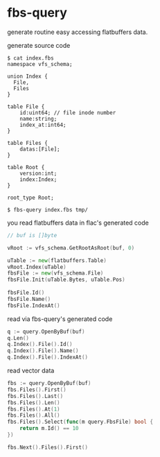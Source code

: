# fbs-query 

generate routine easy accessing flatbuffers data.

generate source code
```console
$ cat index.fbs
namespace vfs_schema;

union Index {
  File,
  Files
}

table File {
    id:uint64; // file inode number
    name:string;
    index_at:int64;
}

table Files {
    datas:[File];
}

table Root {
    version:int;
    index:Index;
}

root_type Root;

$ fbs-query index.fbs tmp/
```


you read flatbuffers data in flac's generated code

```go
// buf is []byte

vRoot := vfs_schema.GetRootAsRoot(buf, 0)

uTable := new(flatbuffers.Table)
vRoot.Index(uTable)
fbsFile := new(vfs_schema.File)
fbsFile.Init(uTable.Bytes, uTable.Pos)
  
fbsFile.Id()
fbsFile.Name()
fbsFile.IndexAt()
```


read via fbs-query's generated code

```go
q := query.OpenByBuf(buf)
q.Len()
q.Index().File().Id()
q.Index().File().Name()
q.Index().File().IndexAt()

```

read vector data 

```go
fbs := query.OpenByBuf(buf)
fbs.Files().First()
fbs.Files().Last()
fbs.Files().Len()
fbs.Files().At(1)
fbs.Files().All()
fbs.Files().Select(func(m query.FbsFile) bool {
    return m.Id() == 10
})

fbs.Next().Files().First()

```
